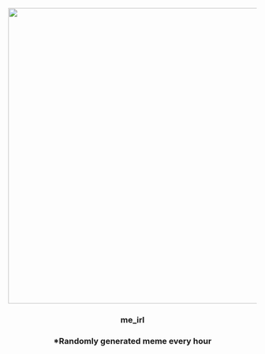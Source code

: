 <p align="center">
        <img src="https://i.redd.it/a6ys2nfdo20a1.jpg" width="600" height="600">
        </p>
        <h3 align="center">me_irl</h3>
        <h3 align="center">*Randomly generated meme every hour</h3>
    